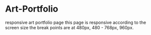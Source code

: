 # Art-Portfolio
responsive art portfolio page
this page is responsive according to the screen size 
the break points are at 480px, 480 - 768px, 960px.

